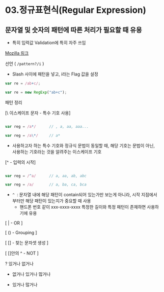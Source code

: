 # 03.정규표현식(Regular Expression)
## 문자열 및 숫자의 패턴에 따른 처리가 필요할 때 유용
* 특히 입력값 Validation에 특히 자주 쓰임 

[Mozilla 링크](https://developer.mozilla.org/ko/docs/Web/JavaScript/Guide/Regular_Expressions)

선언 ( ```/pattern?/i``` )
* Slash 사이에 패턴을 넣고, i라는 Flag 값을 설정

```javascript
var re = /ab+c/;

var re = new RegExp("ab+c");
```

패턴 정리

[\ 이스케이프 문자 - 특수 기호 사용]

```javascript

var reg = /a*/      // , a, aa, aaa...

var reg = /a\*/     // a*

```
* 사용하고자 하는 특수 기호와 정규식 문법이 동일할 때, 해당 기호는 문법이 아닌, 사용하는 기호라는 것을 알려주는 이스케이프 기호



[^ - 입력의 시작]

```javascript

var reg = /^a/      // a, aa, ab, abc

var reg = /a/       // a, ba, ca, bca

```
* ```^ ```: 문자열 내에 해당 패턴이 contain되어 있는가만 보는게 아니라, 시작 지점에서부터만 해당 패턴이 있는지가 중요할 때 사용
  * 핸드폰 번호 같이 xxx-xxxx-xxxx 특정한 길이와 특정 패턴이 존재하면 사용하기에 유용 


[ | - OR ]

[ () - Grouping ]

[ [] - 찾는 문자셋 생성 ]

[ []안의 ^ - NOT ]

? 있거나 없거나
* 없거나 있거나 많거나
+ 있거나 많거나
